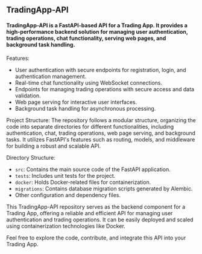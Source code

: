 ## TradingApp-API

#### TradingApp-API is a FastAPI-based API for a Trading App. It provides a high-performance backend solution for managing user authentication, trading operations, chat functionality, serving web pages, and background task handling.

Features:
- User authentication with secure endpoints for registration, login, and authentication management.
- Real-time chat functionality using WebSocket connections.
- Endpoints for managing trading operations with secure access and data validation.
- Web page serving for interactive user interfaces.
- Background task handling for asynchronous processing.

Project Structure:
The repository follows a modular structure, organizing the code into separate directories for different functionalities, including authentication, chat, trading operations, web page serving, and background tasks. It utilizes FastAPI's features such as routing, models, and middleware for building a robust and scalable API.

Directory Structure:
- `src`: Contains the main source code of the FastAPI application.
- `tests`: Includes unit tests for the project.
- `docker`: Holds Docker-related files for containerization.
- `migrations`: Contains database migration scripts generated by Alembic.
- Other configuration and dependency files.

This TradingApp-API repository serves as the backend component for a Trading App, offering a reliable and efficient API for managing user authentication and trading operations. It can be easily deployed and scaled using containerization technologies like Docker.

Feel free to explore the code, contribute, and integrate this API into your Trading App.

